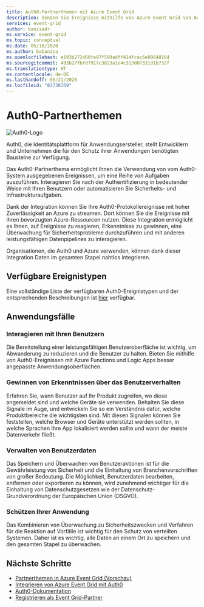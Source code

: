 ```yaml
---
title: Auth0-Partnerthemen mit Azure Event Grid
description: Senden Sie Ereignisse mithilfe von Azure Event Grid von Auth0 an Azure-Dienste.
services: event-grid
author: banisadr
ms.service: event-grid
ms.topic: conceptual
ms.date: 05/18/2020
ms.author: babanisa
ms.openlocfilehash: e193b272460fe97f599adff414fcac6e80648104
ms.sourcegitcommit: 493b27fbfd7917c3823a1e4c313d07331d1b732f
ms.translationtype: HT
ms.contentlocale: de-DE
ms.lasthandoff: 05/21/2020
ms.locfileid: "83738369"
---
```

# <a name="auth0-partner-topics"></a>Auth0-Partnerthemen
![Auth0-Logo](./media/auth0-overview/auth0-logo.png)

Auth0, die Identitätsplattform für Anwendungsersteller, stellt Entwicklern und Unternehmen die für den Schutz ihrer Anwendungen benötigten Bausteine zur Verfügung.

Das Auth0-Partnerthema ermöglicht Ihnen die Verwendung von vom Auth0-System ausgegebenen Ereignissen, um eine Reihe von Aufgaben auszuführen. Interagieren Sie nach der Authentifizierung in bedeutender Weise mit Ihren Benutzern oder automatisieren Sie Sicherheits- und Infrastrukturaufgaben.

Dank der Integration können Sie Ihre Auth0-Protokollereignisse mit hoher Zuverlässigkeit an Azure zu streamen. Dort können Sie die Ereignisse mit Ihren bevorzugten Azure-Ressourcen nutzen. Diese Integration ermöglicht es Ihnen, auf Ereignisse zu reagieren, Erkenntnisse zu gewinnen, eine Überwachung für Sicherheitsprobleme durchzuführen und mit anderen leistungsfähigen Datenpipelines zu interagieren.

Organisationen, die Auth0 und Azure verwenden, können dank dieser Integration Daten im gesamten Stapel nahtlos integrieren. 
 
## <a name="available-event-types"></a>Verfügbare Ereignistypen
Eine vollständige Liste der verfügbaren Auth0-Ereignistypen und der entsprechenden Beschreibungen ist [hier](https://auth0.com/docs/logs/references/log-event-type-codes) verfügbar.

## <a name="use-cases"></a>Anwendungsfälle

### <a name="engage-with-your-users"></a>Interagieren mit Ihren Benutzern
Die Bereitstellung einer leistungsfähigen Benutzeroberfläche ist wichtig, um Abwanderung zu reduzieren und die Benutzer zu halten. Bieten Sie mithilfe von Auth0-Ereignissen mit Azure Functions und Logic Apps besser angepasste Anwendungsoberflächen. 

### <a name="understand-user-behavior"></a>Gewinnen von Erkenntnissen über das Benutzerverhalten
Erfahren Sie, wann Benutzer auf Ihr Produkt zugreifen, wo diese angemeldet sind und welche Geräte sie verwenden. Behalten Sie diese Signale im Auge, und entwickeln Sie so ein Verständnis dafür, welche Produktbereiche die wichtigsten sind. Mit diesen Signalen können Sie feststellen, welche Browser und Geräte unterstützt werden sollten, in welche Sprachen Ihre App lokalisiert werden sollte und wann der meiste Datenverkehr fließt. 

### <a name="manage-user-data"></a>Verwalten von Benutzerdaten
Das Speichern und Überwachen von Benutzeraktionen ist für die Gewährleistung von Sicherheit und die Einhaltung von Branchenvorschriften von großer Bedeutung. Die Möglichkeit, Benutzerdaten bearbeiten, entfernen oder exportieren zu können, wird zunehmend wichtiger für die Einhaltung von Datenschutzgesetzen wie der Datenschutz-Grundverordnung der Europäischen Union (DSGVO).

### <a name="secure-your-application"></a>Schützen Ihrer Anwendung
Das Kombinieren von Überwachung zu Sicherheitszwecken und Verfahren für die Reaktion auf Vorfälle ist wichtig für den Schutz von verteilten Systemen. Daher ist es wichtig, alle Daten an einem Ort zu speichern und den gesamten Stapel zu überwachen. 

## <a name="next-steps"></a>Nächste Schritte

- [Partnerthemen in Azure Event Grid (Vorschau)](partner-topics-overview.md)
- [Integrieren von Azure Event Grid mit Auth0](auth0-how-to.md)
- [Auth0-Dokumentation](https://auth0.com/docs/azure-tutorial)
- [Registrieren als Event Grid-Partner](partner-onboarding-overview.md)

